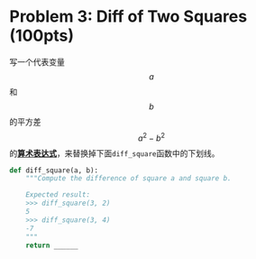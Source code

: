 # Problem 3: Diff of Two Squares (100pts)

写一个代表变量 $$a$$ 和 $$b$$ 的平方差 $$a^2−b^2$$ 的[**算术表达式**](https://sicp.pascal-lab.net/2024/labs/lab00/3_2.html#3-%E7%AE%97%E6%9C%AF%E8%A1%A8%E8%BE%BE%E5%BC%8F)，来替换掉下面`diff_square`函数中的下划线。

```python
def diff_square(a, b):
    """Compute the difference of square a and square b.

    Expected result:
    >>> diff_square(3, 2)
    5
    >>> diff_square(3, 4)
    -7
    """
    return ______
```
